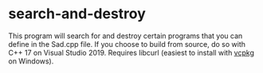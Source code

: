 # search-and-destroy
This program will search for and destroy certain programs that you can define in the Sad.cpp file. 
If you choose to build from source, do so with C++ 17 on Visual Studio 2019. Requires libcurl (easiest to install with [vcpkg](https://docs.microsoft.com/en-us/cpp/build/vcpkg?view=msvc-160 "vcpkg documentation") on Windows). 
